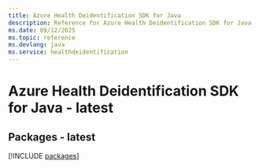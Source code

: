 ```yaml
---
title: Azure Health Deidentification SDK for Java
description: Reference for Azure Health Deidentification SDK for Java
ms.date: 09/12/2025
ms.topic: reference
ms.devlang: java
ms.service: healthdeidentification
---
```

# Azure Health Deidentification SDK for Java - latest
## Packages - latest
[!INCLUDE [packages](health-deidentification-index.md)]
